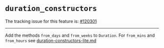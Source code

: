 # `duration_constructors`

The tracking issue for this feature is: [#120301]

[#120301]: https://github.com/rust-lang/rust/issues/120301

------------------------

Add the methods `from_days` and `from_weeks` to `Duration`.
For `from_mins` and `from_hours` see [duration-constructors-lite.md](./duration-constructors-lite.md)
